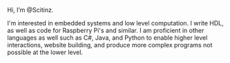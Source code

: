 Hi, I’m @Scitinz.

I'm interested in embedded systems and low level computation. I write HDL, as well as code for Raspberry Pi's and similar. I am proficient in other languages as well
such as C#, Java, and Python to enable higher level interactions, website building, and produce more complex programs not possible at the lower level.

<!---
Scitinz/Scitinz is a ✨ special ✨ repository because its `README.md` (this file) appears on your GitHub profile.
You can click the Preview link to take a look at your changes.
--->
